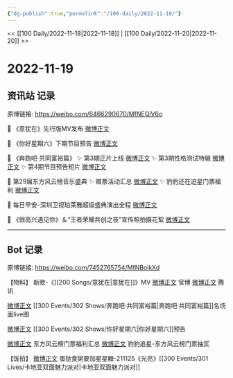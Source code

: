 ```yaml
---
{"dg-publish":true,"permalink":"/100-daily/2022-11-19/"}
---
```



<< [[100 Daily/2022-11-18\|2022-11-18]] | [[100 Daily/2022-11-20\|2022-11-20]] >>

# 2022-11-19

## 资讯站 记录

原博链接: https://weibo.com/6466290670/MfNEQiV6o

💫 《意犹在》先行版MV发布 [微博正文](https://m.weibo.cn/6466290670/4837458892557989)

💫 《你好星期六》下期节目预告 [微博正文](https://m.weibo.cn/6466290670/4837643382169072)

💫 《奔跑吧·共同富裕篇》
✨ 第3期正片上线 [微博正文](https://m.weibo.cn/6466290670/4837461773519118)
✨ 第3期性格测试特辑 [微博正文](https://m.weibo.cn/6466290670/4837607852746493)
✨ 第4期节目预告短片 [微博正文](https://m.weibo.cn/6466290670/4837461366148639)

💫 第29届东方风云榜音乐盛典
✨ 赠票活动汇总 [微博正文](https://m.weibo.cn/6466290670/4837549250183226)
✨ 豹豹还在追星门票福利 [微博正文](https://m.weibo.cn/6466290670/4837601104104785)

💫 每日早安-深圳卫视珀莱雅超级盛典演出全程 [微博正文](https://m.weibo.cn/6466290670/4837437371849757)

💫 《很高兴遇见你》＆“王者荣耀共创之夜”宣传照拍摄花絮 [微博正文](https://m.weibo.cn/6466290670/4837590009905788)

---
## Bot 记录

原博链接: https://weibo.com/7452765754/MfNBoikXd

【物料】
新歌-《[[200 Songs/意犹在\|意犹在]]》MV
[微博正文](http://weibo.com/5644660975/MfIriudzk) 官博
[微博正文](http://weibo.com/3194118287/MfIyHn7fc) 腾讯

[微博正文](https://weibo.com/5242381821/MfJeMC1zE) [[300 Events/302 Shows/奔跑吧·共同富裕篇\|奔跑吧·共同富裕篇]]名场面live图

[微博正文](http://weibo.com/6456359414/MfNfG2KlL) [[300 Events/302 Shows/你好星期六\|你好星期六]]预告

[微博正文](http://weibo.com/6466290670/MfKPj0LFg) 东方风云榜门票福利汇总
[微博正文](https://m.weibo.cn/6568773163/4837492764713650) 豹豹追星-东方风云榜门票抽奖

【饭拍】
[微博正文](https://m.weibo.cn/6048634807/4837544279149967) 蛋挞食粥要加星星糖-211125《光亮》[[300 Events/301 Lives/卡地亚双面魅力派对\|卡地亚双面魅力派对]]
